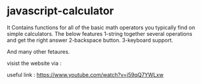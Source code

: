 # javascript-calculator

It Contains functions for all of the basic math operators you typically find on simple calculators.
The below features
        1-string together several operations and get the right answer
        2-backspace button.
        3-keyboard support.
        
 And many other fetaures.
 
 visist the website via :
 
 useful link : https://www.youtube.com/watch?v=j59qQ7YWLxw
